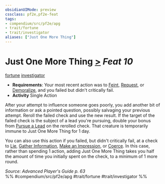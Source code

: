 ```yaml
---
obsidianUIMode: preview
cssclass: pf2e,pf2e-feat
tags:
- compendium/src/pf2e/apg
- trait/fortune
- trait/investigator
aliases: ["Just One More Thing"]
---
```

# Just One More Thing  [>](rules/core-rulebook/chapter-9-playing-the-game.md#Actions "Single Action") *Feat 10*  
[fortune](rules/traits/fortune.md)  [investigator](rules/traits/investigator-apg.md)  

- **Requirements**: Your most recent action was to [Feint](rules/actions/feint.md), [Request](rules/actions/request.md), or [Demoralize](rules/actions/demoralize.md), and you failed but didn't critically fail.
- **Activity** Single Action

After your attempt to influence someone goes poorly, you add another bit of information or ask a pointed question, possibly salvaging your previous attempt. Reroll the failed check and use the new result. If the target of the failed check is the subject of a lead you're pursuing, double your bonus from [Pursue a Lead](rules/actions/pursue-a-lead-apg.md) on the rerolled check. That creature is temporarily immune to Just One More Thing for 1 day.

You can also use this action if you failed, but didn't critically fail, at a check to [Lie](rules/actions/lie.md), [Gather Information](rules/actions/gather-information.md), [Make an Impression](rules/actions/make-an-impression.md), or [Coerce](rules/actions/coerce.md). In this case, rather than spending 1 action, adding Just One More Thing takes you half the amount of time you initially spent on the check, to a minimum of 1 more round.

*Source: Advanced Player's Guide p. 63*  
%% #compendium/src/pf2e/apg #trait/fortune #trait/investigator %%